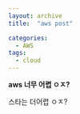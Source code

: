 ```yaml
---
layout: archive
title:  "aws post"

categories:
  - AWS
tags:
  - cloud
---
```



**aws 너무 어렵 ㅇㅈ?**


스타는 더어렵 ㅇㅈ?
